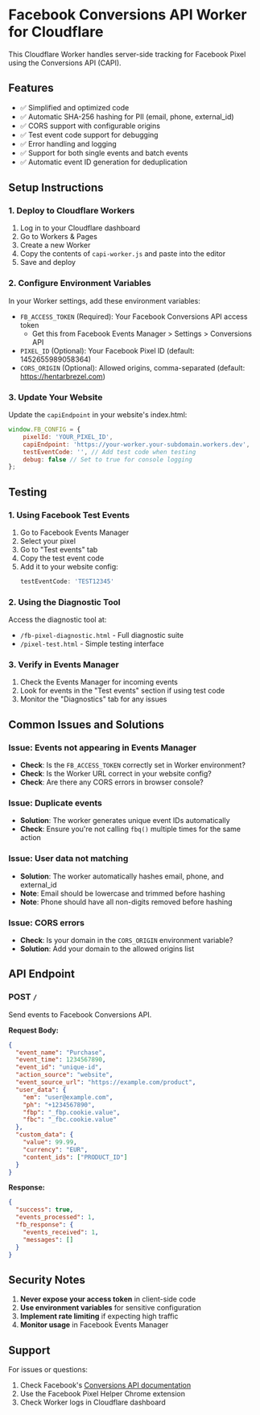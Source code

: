 # Facebook Conversions API Worker for Cloudflare

This Cloudflare Worker handles server-side tracking for Facebook Pixel using the Conversions API (CAPI).

## Features

- ✅ Simplified and optimized code
- ✅ Automatic SHA-256 hashing for PII (email, phone, external_id)
- ✅ CORS support with configurable origins
- ✅ Test event code support for debugging
- ✅ Error handling and logging
- ✅ Support for both single events and batch events
- ✅ Automatic event ID generation for deduplication

## Setup Instructions

### 1. Deploy to Cloudflare Workers

1. Log in to your Cloudflare dashboard
2. Go to Workers & Pages
3. Create a new Worker
4. Copy the contents of `capi-worker.js` and paste into the editor
5. Save and deploy

### 2. Configure Environment Variables

In your Worker settings, add these environment variables:

- `FB_ACCESS_TOKEN` (Required): Your Facebook Conversions API access token
  - Get this from Facebook Events Manager > Settings > Conversions API
- `PIXEL_ID` (Optional): Your Facebook Pixel ID (default: 1452655989058364)
- `CORS_ORIGIN` (Optional): Allowed origins, comma-separated (default: https://hentarbrezel.com)

### 3. Update Your Website

Update the `capiEndpoint` in your website's index.html:

```javascript
window.FB_CONFIG = {
    pixelId: 'YOUR_PIXEL_ID',
    capiEndpoint: 'https://your-worker.your-subdomain.workers.dev',
    testEventCode: '', // Add test code when testing
    debug: false // Set to true for console logging
};
```

## Testing

### 1. Using Facebook Test Events

1. Go to Facebook Events Manager
2. Select your pixel
3. Go to "Test events" tab
4. Copy the test event code
5. Add it to your website config:
   ```javascript
   testEventCode: 'TEST12345'
   ```

### 2. Using the Diagnostic Tool

Access the diagnostic tool at:
- `/fb-pixel-diagnostic.html` - Full diagnostic suite
- `/pixel-test.html` - Simple testing interface

### 3. Verify in Events Manager

1. Check the Events Manager for incoming events
2. Look for events in the "Test events" section if using test code
3. Monitor the "Diagnostics" tab for any issues

## Common Issues and Solutions

### Issue: Events not appearing in Events Manager
- **Check**: Is the `FB_ACCESS_TOKEN` correctly set in Worker environment?
- **Check**: Is the Worker URL correct in your website config?
- **Check**: Are there any CORS errors in browser console?

### Issue: Duplicate events
- **Solution**: The worker generates unique event IDs automatically
- **Check**: Ensure you're not calling `fbq()` multiple times for the same action

### Issue: User data not matching
- **Solution**: The worker automatically hashes email, phone, and external_id
- **Note**: Email should be lowercase and trimmed before hashing
- **Note**: Phone should have all non-digits removed before hashing

### Issue: CORS errors
- **Check**: Is your domain in the `CORS_ORIGIN` environment variable?
- **Solution**: Add your domain to the allowed origins list

## API Endpoint

### POST `/`

Send events to Facebook Conversions API.

**Request Body:**
```json
{
  "event_name": "Purchase",
  "event_time": 1234567890,
  "event_id": "unique-id",
  "action_source": "website",
  "event_source_url": "https://example.com/product",
  "user_data": {
    "em": "user@example.com",
    "ph": "+1234567890",
    "fbp": "_fbp.cookie.value",
    "fbc": "_fbc.cookie.value"
  },
  "custom_data": {
    "value": 99.99,
    "currency": "EUR",
    "content_ids": ["PRODUCT_ID"]
  }
}
```

**Response:**
```json
{
  "success": true,
  "events_processed": 1,
  "fb_response": {
    "events_received": 1,
    "messages": []
  }
}
```

## Security Notes

1. **Never expose your access token** in client-side code
2. **Use environment variables** for sensitive configuration
3. **Implement rate limiting** if expecting high traffic
4. **Monitor usage** in Facebook Events Manager

## Support

For issues or questions:
1. Check Facebook's [Conversions API documentation](https://developers.facebook.com/docs/marketing-api/conversions-api)
2. Use the Facebook Pixel Helper Chrome extension
3. Check Worker logs in Cloudflare dashboard